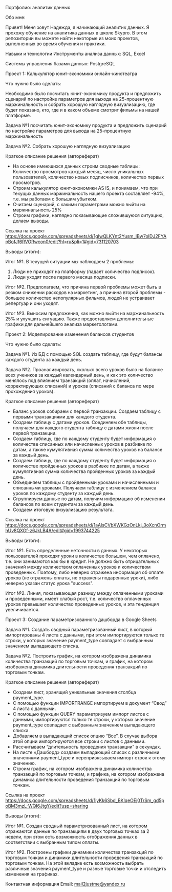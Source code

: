 Портфолио: аналитик данных

Обо мне:

Привет! Меня зовут Надежда, я начинающий аналитик данных. Я прохожу обучение на аналитика данных в школе Skypro. В этом репозитории вы можете найти некоторые из моих проектов, выполненных во время обучения и практики.

Навыки и технологии
Инструменты анализа данных: SQL, Excel

Системы управления базами данных: PostgreSQL

Проект 1: Калькулятор юнит-экономики онлайн-кинотеатра

Что нужно было сделать:

Необходимо было посчитать юнит-экономику продукта и предложить сценарий по настройке параметров для выхода на 25-процентную маржинальность и собрать хорошую наглядную визуализацию, где будет показано, кто, где и в каком объеме смотрит фильмы на нашей платформе.
 
Задача №1 посчитать юнит-экономику продукта и предложить сценарий по настройке параметров для выхода на 25-процентную маржинальность

Задача №2. Собрать хорошую наглядную визуализацию

Краткое описание решения (автореферат)

- На основе имеющихся данных строим сводные таблицы: Количество просмотров каждый месяц, число уникальных пользователей, количество новых подписчиков, количество первых просмотров.
- Строим калькулятор юнит-экономики AS IS, и понимаем, что при текущих данных маржинальность нашего проекта составляет -94%, т.е. мы работаем с большим убытком.
- Считаем сценарий, с какими параметрами можно выйти на маржинальность 25%
- Строим графики, наглядно показывающие сложившуюся ситуацию, делаем выводы. 

Ссылка на проект https://docs.google.com/spreadsheets/d/1gIwQLKYnt2Yusm_lBw7oIDJ2FYApBofJf6RVORwcon0/edit?hl=ru&pli=1#gid=731120703

Выводы (итоги):

Итог №1. В текущей ситуации мы наблюдаем 2 проблемы:						
1) Люди не приходят на платформу (падает количество подписок).				
2) Люди уходят после первого месяца подписки.

Итог №2. Предполагаем, что причина первой проблемы может быть в 	резком снижении расходов на маркетинг, а причина второй проблемы - большое количество непопулярных фильмов, людей не устраивает репертуар и они уходят.

Итог №3. Выносим предложения, как можно выйти на маржинальность 25% и улучшить ситуацию. Также предоставляем дополнительные графики для дальнейшего анализа маркетологами.	 



Проект 2: Моделирование изменения балансов студентов

Что нужно было сделать:

Задача №1. Из БД с помощью SQL создать таблицу, где будут балансы каждого студента за каждый день.

Задача №2. Проанализировать, сколько всего уроков было на балансе всех учеников за каждый календарный день, и как это количество менялось под влиянием транзакций (оплат, начислений, корректирующих списаний) и уроков (списаний с баланса по мере прохождения уроков).

Краткое описание решения (автореферат)

- Баланс уроков собираем с первой транзакции. Создаем таблицу с первыми транзакциями для каждого студента.
- Создаем таблицу с датами уроков. Соединяем обе таблицы, получаем для каждого студента таблицу с датами жизни после первой транзакции.
- Создаем таблицу, где по каждому студенту будет информация о количестве списанных или начисленных уроков в разбивке по датам, а также кумулятивная сумма количества уроков на балансе за каждый день.
- Создаем таблицу, где по каждому студенту будет информация о количестве пройденных уроков в разбивке по датам, а также кумулятивная сумма количества пройденных уроков за каждый день.
- Объединяем таблицы с пройденными уроками и начисленными и списанными уроками. Получаем таблицу с изменением баланса уроков по каждому студенту за каждый день.
- Сгруппируем данные по датам, получим информацию об изменении балансов по всем студентам за каждый день.
- Создаем итоговую визуализацию результата.

Ссылка на проект https://docs.google.com/spreadsheets/d/1aAlsCVbXWKGzOnLkj_3oXcnOrmhUv8QXGf-z6JkLB4A/edit#gid=1993744225

Выводы (итоги):

Итог №1. Есть определенные неточности в данных. У некоторых пользователей проходят уроки в количестве большем, чем оплачено, т.е. они занимаются как бы в кредит. Не должно быть отрицательных значений между количеством оплаченных уроков и количеством проведенных. Поэтому, либо неверно отражена информация об оплате уроков (не отражены оплаты, не отражены подаренные уроки), либо неверно указан статус урока "success". 

Итог №2. Линия, показывающая разницу между оплаченными уроками и проведенными, имеет слабый рост, т.е. количество оплаченных уроков превышает количество проведенных уроков, и эта тенденция увеличивается.



Проект 3: Создание параметризованного дашборда в Google Sheets

Задача №1. Создать сводный параметризованный лист, в который импортированы 4 листа с данными, при этом импортируются только те строки, у которых значение payment_type совпадает с выбранным значением выпадающего списка.

Задача №2. Построить график, на котором изображена динамика количества транзакций по торговым точкам, и график, на котором изображена динамика длительности проведения транзакций по торговым точкам.

Краткое описание решения (автореферат)

- Создаем лист, хранящий уникальные значения столбца payment_type.
- С помощью функции IMPORTRANGE импортируем в документ “Свод” 4 листа с данными.
- С помощью функции QUERY параметризуем импорт листов с данными, импортируются только те строки, у которых значение payment_type совпадает с выбранным значением выпадающего списка.
- Добавляем в выпадающий список опцию “Все”. В случае выбора этой опции импортируются все строки с листов с данными.
- Рассчитываем “длительность проведения транзакции” в секундах.
- На листе «Дашборд» создаем выпадающий список с различными значениями payment_type и перепривязываем импорт строк к этому значению.
- Строим график, на котором изображена динамика количества транзакций по торговым точкам, и графика, на котором изображена динамика длительности проведения транзакций по торговым точкам. 

Ссылка на проект https://docs.google.com/spreadsheets/d/1iyKk6Sbd_BKlqeOEj0TrSm_gd5poBM3mzL-WQI6JtgY/edit?usp=sharing

Выводы (итоги):

Итог №1. Создан сводный параметризованный лист, на котором отражаются данные по транзакциям в двух торговых точках за 2 недели, при этом есть возможность отображения данных в соответствии с выбранным типом оплаты.

Итог №2. Построены графики динамики количества транзакций по торговым точкам и динамики длительности проведения транзакций по торговым точкам. На этой вкладке есть возможность выбрать различные значения payment_type и разные торговые точки и отследить изменения на графиках.

Контактная информация
Email: mail2justme@yandex.ru
